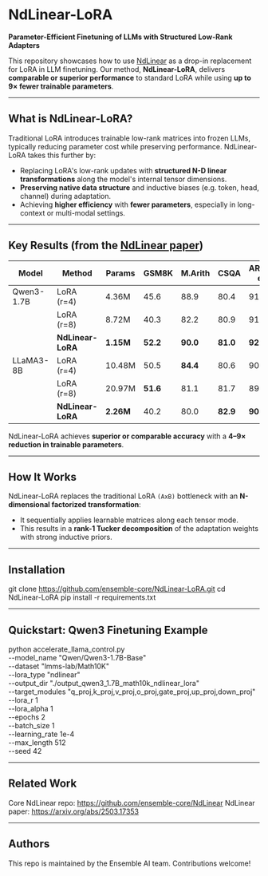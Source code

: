 # NdLinear-LoRA

**Parameter-Efficient Finetuning of LLMs with Structured Low-Rank Adapters**

This repository showcases how to use [NdLinear](https://github.com/ensemble-core/NdLinear) as a drop-in replacement for LoRA in LLM finetuning. Our method, **NdLinear-LoRA**, delivers **comparable or superior performance** to standard LoRA while using **up to 9× fewer trainable parameters**.

---

## What is NdLinear-LoRA?

Traditional LoRA introduces trainable low-rank matrices into frozen LLMs, typically reducing parameter cost while preserving performance. NdLinear-LoRA takes this further by:

- Replacing LoRA's low-rank updates with **structured N-D linear transformations** along the model's internal tensor dimensions.
- **Preserving native data structure** and inductive biases (e.g. token, head, channel) during adaptation.
- Achieving **higher efficiency** with **fewer parameters**, especially in long-context or multi-modal settings.

---

## Key Results (from the [NdLinear paper](https://arxiv.org/abs/2503.17353))

| Model        | Method           | Params | GSM8K | M.Arith | CSQA | ARC-e | ARC-c | BoolQ |
|--------------|------------------|--------|--------|--------|------|--------|--------|--------|
| Qwen3-1.7B   | LoRA (r=4)       | 4.36M  | 45.6   | 88.9   | 80.4 | 91.9   | **79.4** | 79.7   |
|              | LoRA (r=8)       | 8.72M  | 40.3   | 82.2   | 80.9 | 91.8   | 79.3   | **80.8** |
|              | **NdLinear-LoRA** | **1.15M** | **52.2** | **90.0** | **81.0** | **92.2** | 78.3   | 79.7   |
| LLaMA3-8B    | LoRA (r=4)       | 10.48M | 50.5   | **84.4** | 80.6 | 90.4   | 76.3   | **85.1** |
|              | LoRA (r=8)       | 20.97M | **51.6** | 81.1   | 81.7 | 89.0   | 73.6   | 76.5   |
|              | **NdLinear-LoRA** | **2.26M** | 40.2   | 80.0   | **82.9** | **90.9** | **76.6** | 80.5   |

NdLinear-LoRA achieves **superior or comparable accuracy** with a **4–9× reduction in trainable parameters**.

---

## How It Works

NdLinear-LoRA replaces the traditional LoRA `(AxB)` bottleneck with an **N-dimensional factorized transformation**:
- It sequentially applies learnable matrices along each tensor mode.
- This results in a **rank-1 Tucker decomposition** of the adaptation weights with strong inductive priors.

---

## Installation

git clone https://github.com/ensemble-core/NdLinear-LoRA.git
cd NdLinear-LoRA
pip install -r requirements.txt

---

## Quickstart: Qwen3 Finetuning Example

python accelerate_llama_control.py \
    --model_name "Qwen/Qwen3-1.7B-Base" \
    --dataset "lmms-lab/Math10K" \
    --lora_type "ndlinear" \
    --output_dir "./output_qwen3_1.7B_math10k_ndlinear_lora" \
    --target_modules "q_proj,k_proj,v_proj,o_proj,gate_proj,up_proj,down_proj" \
    --lora_r 1 \
    --lora_alpha 1 \
    --epochs 2 \
    --batch_size 1 \
    --learning_rate 1e-4 \
    --max_length 512 \
    --seed 42

---

## Related Work

Core NdLinear repo: https://github.com/ensemble-core/NdLinear
NdLinear paper: https://arxiv.org/abs/2503.17353

---

## Authors

This repo is maintained by the Ensemble AI team. Contributions welcome!
